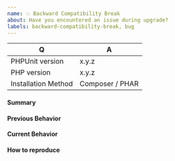 ```yaml
---
name: 💥 Backward Compatibility Break
about: Have you encountered an issue during upgrade?
labels: backward-compatibility-break, bug
---
```


<!--
- Before reporting a backward compatibility break, please consult the release announcement that is available at https://phpunit.de/announcements (as well as the ChangeLog) to make sure it is not an expected change.
- Please do not report an issue for a version of PHPUnit that is no longer supported. A list of currently supported versions of PHPUnit is available at https://phpunit.de/supported-versions.html.
- Please do not report an issue if you are using a version of PHP that is not supported by the version of PHPUnit you are using. A list that shows which version of PHP is supported by which version of PHPUnit is available at https://phpunit.de/supported-versions.html.
- Please fill in this app according to your issue.
- Please keep the table shown below at the top of your issue.
- Please include the output of "composer info | sort" if you installed PHPUnit using Composer.
- Please post code as text (using proper markup). Do not post screenshots of code.
- Visit https://phpunit.de/support.html if you are looking for support.
- Please remove this comment before submitting your issue.
-->

| Q                   | A
| --------------------| ---------------
| PHPUnit version     | x.y.z
| PHP version         | x.y.z
| Installation Method | Composer / PHAR

#### Summary

<!-- Provide a summary describing the problem you are experiencing. -->

#### Previous Behavior

<!-- What was the previous (working) behavior? -->

#### Current Behavior

<!-- What is the current (broken) behavior? -->

#### How to reproduce

<!-- Provide steps to reproduce the backward compatibility break. -->
